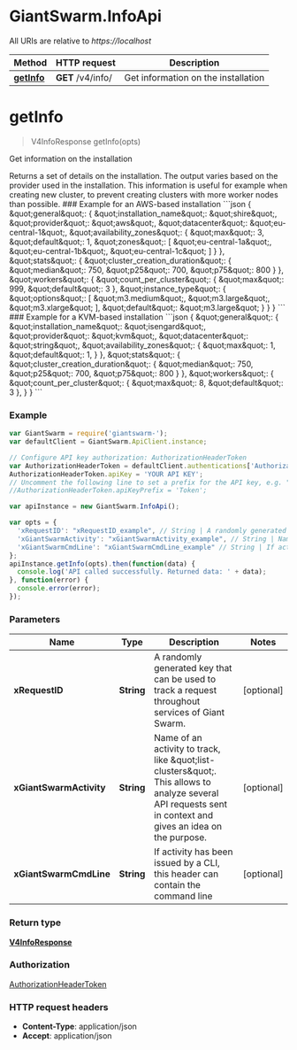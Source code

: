 # GiantSwarm.InfoApi

All URIs are relative to *https://localhost*

Method | HTTP request | Description
------------- | ------------- | -------------
[**getInfo**](InfoApi.md#getInfo) | **GET** /v4/info/ | Get information on the installation


<a name="getInfo"></a>
# **getInfo**
> V4InfoResponse getInfo(opts)

Get information on the installation

Returns a set of details on the installation. The output varies based on the provider used in the installation.  This information is useful for example when creating new cluster, to prevent creating clusters with more worker nodes than possible.  ### Example for an AWS-based installation  &#x60;&#x60;&#x60;json {   \&quot;general\&quot;: {     \&quot;installation_name\&quot;: \&quot;shire\&quot;,     \&quot;provider\&quot;: \&quot;aws\&quot;,     \&quot;datacenter\&quot;: \&quot;eu-central-1\&quot;,     \&quot;availability_zones\&quot;: {       \&quot;max\&quot;: 3,       \&quot;default\&quot;: 1,       \&quot;zones\&quot;: [         \&quot;eu-central-1a\&quot;, \&quot;eu-central-1b\&quot;, \&quot;eu-central-1c\&quot;       ]     }   },   \&quot;stats\&quot;: {     \&quot;cluster_creation_duration\&quot;: {       \&quot;median\&quot;: 750,       \&quot;p25\&quot;: 700,       \&quot;p75\&quot;: 800     }   },   \&quot;workers\&quot;: {     \&quot;count_per_cluster\&quot;: {       \&quot;max\&quot;: 999,       \&quot;default\&quot;: 3     },     \&quot;instance_type\&quot;: {       \&quot;options\&quot;: [         \&quot;m3.medium\&quot;, \&quot;m3.large\&quot;, \&quot;m3.xlarge\&quot;       ],       \&quot;default\&quot;: \&quot;m3.large\&quot;     }   } } &#x60;&#x60;&#x60;  ### Example for a KVM-based installation  &#x60;&#x60;&#x60;json {   \&quot;general\&quot;: {     \&quot;installation_name\&quot;: \&quot;isengard\&quot;,     \&quot;provider\&quot;: \&quot;kvm\&quot;,     \&quot;datacenter\&quot;: \&quot;string\&quot;,     \&quot;availability_zones\&quot;: {       \&quot;max\&quot;: 1,       \&quot;default\&quot;: 1,     }   },   \&quot;stats\&quot;: {     \&quot;cluster_creation_duration\&quot;: {       \&quot;median\&quot;: 750,       \&quot;p25\&quot;: 700,       \&quot;p75\&quot;: 800     }   },   \&quot;workers\&quot;: {     \&quot;count_per_cluster\&quot;: {       \&quot;max\&quot;: 8,       \&quot;default\&quot;: 3     },   } } &#x60;&#x60;&#x60; 

### Example
```javascript
var GiantSwarm = require('giantswarm-');
var defaultClient = GiantSwarm.ApiClient.instance;

// Configure API key authorization: AuthorizationHeaderToken
var AuthorizationHeaderToken = defaultClient.authentications['AuthorizationHeaderToken'];
AuthorizationHeaderToken.apiKey = 'YOUR API KEY';
// Uncomment the following line to set a prefix for the API key, e.g. "Token" (defaults to null)
//AuthorizationHeaderToken.apiKeyPrefix = 'Token';

var apiInstance = new GiantSwarm.InfoApi();

var opts = { 
  'xRequestID': "xRequestID_example", // String | A randomly generated key that can be used to track a request throughout services of Giant Swarm. 
  'xGiantSwarmActivity': "xGiantSwarmActivity_example", // String | Name of an activity to track, like \"list-clusters\". This allows to analyze several API requests sent in context and gives an idea on the purpose. 
  'xGiantSwarmCmdLine': "xGiantSwarmCmdLine_example" // String | If activity has been issued by a CLI, this header can contain the command line 
};
apiInstance.getInfo(opts).then(function(data) {
  console.log('API called successfully. Returned data: ' + data);
}, function(error) {
  console.error(error);
});

```

### Parameters

Name | Type | Description  | Notes
------------- | ------------- | ------------- | -------------
 **xRequestID** | **String**| A randomly generated key that can be used to track a request throughout services of Giant Swarm.  | [optional] 
 **xGiantSwarmActivity** | **String**| Name of an activity to track, like \&quot;list-clusters\&quot;. This allows to analyze several API requests sent in context and gives an idea on the purpose.  | [optional] 
 **xGiantSwarmCmdLine** | **String**| If activity has been issued by a CLI, this header can contain the command line  | [optional] 

### Return type

[**V4InfoResponse**](V4InfoResponse.md)

### Authorization

[AuthorizationHeaderToken](../README.md#AuthorizationHeaderToken)

### HTTP request headers

 - **Content-Type**: application/json
 - **Accept**: application/json

